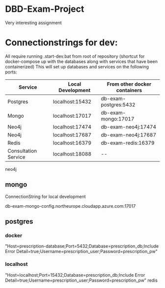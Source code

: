 # DBD-Exam-Project
Very interesting assignment



# Connectionstrings for dev:
All require running .start-dev.bat from root of repository (shortcut for docker-compose up with the databases along with services that have been containerized)
This will set up databases and services on the following ports:

| Service  | Local Development | From other docker containers |
|----------|-------------------|------------------------------|
| Postgres                | localhost:15432   | db-exam-postgres:5432        |
| Mongo                   | localhost:17017   | db-exam-mongo:17017          |
| Neo4j                   | localhost:17474   | db-exam-neo4j:17474          |
| Neo4j                   | localhost:17687   | db-exam-neo4j:17687          |
| Redis                   | localhost:16379   | db-exam-redis:16379          |
| Consultation Service    | localhost:18088   |              --              |

neo4j
## mongo
ConnectionString for local development

db-exam-mongo-config.northeurope.cloudapp.azure.com:17017
## postgres
### docker
"Host=prescription-database;Port=5432;Database=prescription_db;Include Error Detail=true;Username=prescription_user;Password=prescription_pw"
### localhost
"Host=localhost;Port=15432;Database=prescription_db;Include Error Detail=true;Username=prescription_user;Password=prescription_pw"
redis
